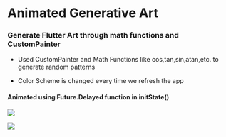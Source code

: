 # Animated Generative Art

### Generate Flutter Art through math functions and CustomPainter

- Used CustomPainter and Math Functions like cos,tan,sin,atan,etc. to generate random patterns

- Color Scheme is changed every time we refresh the app

#### Animated using Future.Delayed function in initState()

![](/Screenshots/SS1.gif)

![](/Screenshots/SS2.gif)
